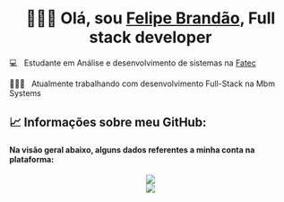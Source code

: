 <h1 align="center">
👨🏻‍💻 Olá, sou <a href="https://www.linkedin.com/in/felipe-brand%C3%A3o-4461aa22a/">Felipe Brandão</a>, Full stack developer
</h1>
  
  💻 &nbsp; Estudante em Análise e desenvolvimento de sistemas na <a href="https://fatecrl.edu.br">Fatec</a>
  
  👩🏻‍💻 &nbsp; Atualmente trabalhando com desenvolvimento Full-Stack na Mbm Systems
  
  <!-- __________________________________________________________________________________________________________________________________________________ -->

## 📈 Informações sobre meu GitHub:

<h4>Na visão geral abaixo, alguns dados referentes a minha conta na plataforma:</h4>

<div align="center">

<img src="https://github-readme-stats.vercel.app/api?username=FelipeBrandao00&show_icons=true&theme=radical" />
<br>
<img src="https://github-readme-stats.vercel.app/api/top-langs/?username=FelipeBrandao00&layout=compact&theme=radical" />

</div>  

